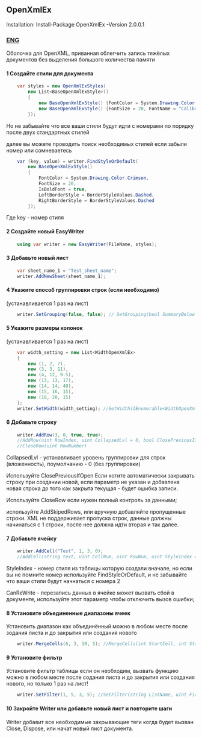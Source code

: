 ## OpenXmlEx
Installation:
Install-Package OpenXmlEx -Version 2.0.0.1

### [ENG](https://github.com/Platonenkov/OpenXmlEx/blob/dev/ENG.md)

Оболочка для OpenXML, приванная облегчить запись тяжёлых документов без выделения большого количества памяти

#### 1 Создайте стили для документа
```C#
    var styles = new OpenXmlExStyles(
        new List<BaseOpenXmlExStyle>()
        {
            new BaseOpenXmlExStyle() {FontColor = System.Drawing.Color.Crimson, IsBoldFont = true},
            new BaseOpenXmlExStyle() {FontSize = 20, FontName = "Calibri", BorderColor = System.Drawing.Color.Red}
        });
```
Но не забывайте что все ваши стили будут идти с номерами по порядку после двух стандартных стилей

далее вы можете проводить поиск необходимых стилей если забыли номер или сомневаетесь
```C#
    var (key, value) = writer.FindStyleOrDefault(
        new BaseOpenXmlExStyle()
        {
            FontColor = System.Drawing.Color.Crimson,
            FontSize = 20,
            IsBoldFont = true,
            LeftBorderStyle = BorderStyleValues.Dashed,
            RightBorderStyle = BorderStyleValues.Dashed
        });
```
Где key - номер стиля

#### 2 Создайте новый EasyWriter
```C#
    using var writer = new EasyWriter(FileName, styles);
```
#### 3 Добавьте новый лист
```C#
    var sheet_name_1 = "Test_sheet_name";
    writer.AddNewSheet(sheet_name_1);
```
#### 4 Укажите способ группировки строк (если необходимо)


(устанавливается 1 раз на лист)
```C#
    writer.SetGrouping(false, false); // SetGrouping(bool SummaryBelow = false, bool SummaryRight = false)
```
#### 5 Укажите размеры колонок 

(устанавливается 1 раз на лист)
```C#
    var width_setting = new List<WidthOpenXmlEx>
    {
        new (1, 2, 7),
        new (3, 3, 11),
        new (4, 12, 9.5),
        new (13, 13, 17),
        new (14, 14, 40),
        new (15, 16, 15),
        new (18, 20, 15)
    };
    writer.SetWidth(width_setting); //SetWidth(IEnumerable<WidthOpenXmlEx> settings)

```
#### 6 Добавьте строку
```C#
    writer.AddRow(3, 0, true, true);
    //AddRow(uint RowIndex, uint CollapsedLvl = 0, bool ClosePreviousIfOpen = false, bool AddSkipedRows = false)
    //CloseRow(uint RowNumber)
```
CollapsedLvl - устанавливает уровень группировки для строк (вложенность), поумолчанию - 0 (без группировки)

Используйте ClosePreviousIfOpen Если хотите автоматически закрывать строку при создании новой,
если параметр не указан и добавлена новая строка до того как закрыта текущая - будет ошибка записи.

Используйте CloseRow если нужен полный контроль за данными;

используйте AddSkipedRows, или вручную добавляйте пропущенные строки.
XML не поддерживает пропуска строк, данные должны начинаться с 1 строки, после нее должна идти вторая и так далее.

#### 7 Добавьте ячейку
```C#
    writer.AddCell("Test", 1, 3, 0);
    //AddCell(string text, uint CellNum, uint RowNum, uint StyleIndex = 0, CellValues Type = CellValues.String, bool CanReWrite = false)
```
StyleIndex - номер стиля из таблицы которую создали вначале, но если вы не помните номер используйте FindStyleOrDefault,
и не забывайте что ваши стили будут начнаться с номера 2

CanReWrite - перезапись данных в ячейке может вызвать сбой в документе, используйте этот параметр чтобы отключить вызов ошибки;

#### 8 Установите объединенные диапазоны ячеек

Установить диапазон как объединённый можно в любом месте после зодания листа и до закрытия или создания нового
```C#
    writer.MergeCells(6, 3, 10, 5); //MergeCells(int StartCell, int StartRow, int EndCell, int EndRow)
```
#### 9 Установите фильтр

Установите фильтр таблицы если он необходим, вызвать функцию можно в любом месте после содания листа и до закрытия или создания нового, но только 1 раз на лист!

```C#
    writer.SetFilter(1, 5, 3, 5); //SetFilter(string ListName, uint FirstColumn, uint LastColumn, uint FirstRow, uint LastRow)
```
#### 10 Закройте Writer или добавьте новый лист и повторите шаги
Writer добавит все необходимые закрывающие теги когда будет вызван Close, Dispose, или начат новый лист документа.


